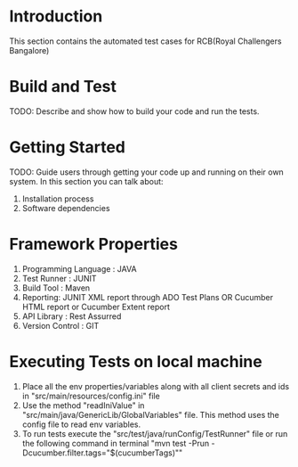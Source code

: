 # Introduction 
This section contains the automated test cases for RCB(Royal Challengers Bangalore)

# Build and Test
TODO: Describe and show how to build your code and run the tests. 

# Getting Started
TODO: Guide users through getting your code up and running on their own system. In this section you can talk about:
1.	Installation process
2.	Software dependencies

# Framework Properties
1. Programming Language : JAVA
2. Test Runner : JUNIT
3. Build Tool : Maven
4. Reporting: JUNIT XML report through ADO Test Plans OR Cucumber HTML report or Cucumber Extent report
5. API Library : Rest Assurred
6. Version Control : GIT


# Executing Tests on local machine
1. Place all the env properties/variables along with all client secrets and ids in "src/main/resources/config.ini" file 
2. Use the method "readIniValue" in "src/main/java/GenericLib/GlobalVariables" file. This method uses the config file to read env variables.
3. To run tests execute the "src/test/java/runConfig/TestRunner" file or run the following command in terminal "mvn test -Prun -Dcucumber.filter.tags="$(cucumberTags)"" 
